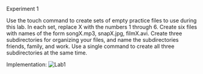 Experiment 1

Use the touch command to create sets of empty practice files to use during this lab. 
In each set, replace X with the numbers 1 through 6. Create six files with names of the form songX.mp3, snapX.jpg, filmX.avi. 
Create three subdirectories for organizing your files, and name the subdirectories friends, family, and work. 
Use a single command to create all three subdirectories at the same time.

Implementation:
![Lab1](https://github.com/user-attachments/assets/9c77f83e-d929-4e86-bbc1-8981c1b17758)
